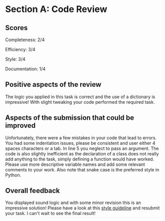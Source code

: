 # Section A: Code Review
## Scores
Completeness: 2/4

Efficiency: 3/4

Style: 3/4

Documentation: 1/4


## Positive aspects of the review

The logic you applied in this task is correct and the use of a dictionary is impressive! With slight tweaking your code performed the required task.

## Aspects of the submission that could be improved

Unfortunately, there were a few mistakes in your code that lead to errors. You had some indentation issues, please be consistent and user either 4 spaces characters or a tab. In line 5 you neglect to pass an argument. The code is also slightly inefficient as the declaration of a class does not really add anything to the task, simply defining a function would have worked. Please use more descriptive variable names and add some relevant comments to your work. Also note that snake case is the preferred style in Python.

## Overall feedback

You displayed sound logic and with some minor revision this is an impressive solution! Please have a look at this [style guideline](https://peps.python.org/pep-0008/) and resubmit your task. I can't wait to see the final result!